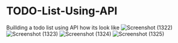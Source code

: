 # TODO-List-Using-API
Buillding a todo list using API
how its look like
![Screenshot (1322)](https://user-images.githubusercontent.com/96402850/225026846-9c25e878-6a71-484c-b906-349a006e2524.png)
![Screenshot (1323)](https://user-images.githubusercontent.com/96402850/225026867-a350b10c-8ad6-47a4-9ed9-c8ff63721d83.png)
![Screenshot (1324)](https://user-images.githubusercontent.com/96402850/225026899-73ec470e-66e2-4ec9-8fd9-f2366c812bc0.png)
![Screenshot (1325)](https://user-images.githubusercontent.com/96402850/225026910-ee95106f-3498-4c5d-86db-c8ae6788282c.png)
